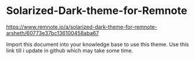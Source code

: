 # Solarized-Dark-theme-for-Remnote

https://www.remnote.io/a/solarized-dark-theme-for-remnote-arsheth/60773e37bc136100458aba67

Import this document into your knowledge base to use this theme. Use this link till i update in github which may take some time.
